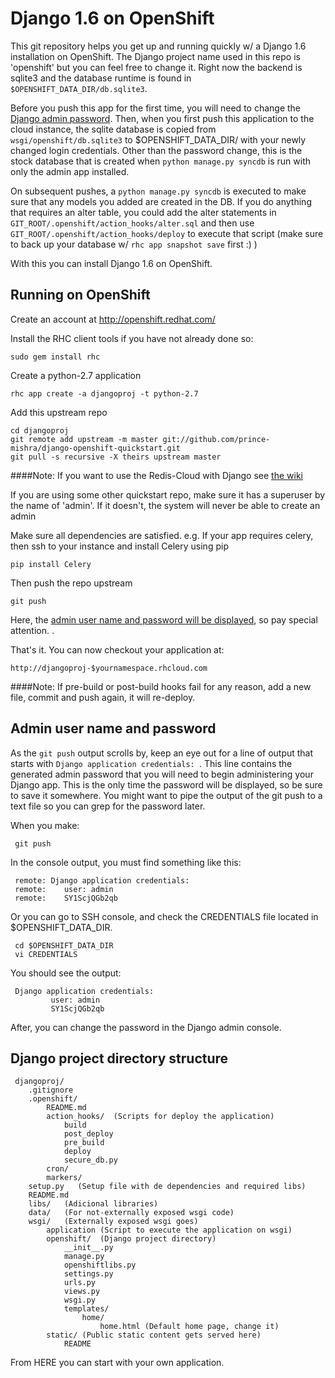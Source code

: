 Django 1.6 on OpenShift
=======================

This git repository helps you get up and running quickly w/ a Django 1.6
installation on OpenShift.  The Django project name used in this repo
is 'openshift' but you can feel free to change it.  Right now the
backend is sqlite3 and the database runtime is found in
`$OPENSHIFT_DATA_DIR/db.sqlite3`.

Before you push this app for the first time, you will need to change
the [Django admin password](#admin-user-name-and-password).
Then, when you first push this
application to the cloud instance, the sqlite database is copied from
`wsgi/openshift/db.sqlite3` to $OPENSHIFT_DATA_DIR/ with your newly 
changed login credentials. Other than the password change, this is the 
stock database that is created when `python manage.py syncdb` is run with
only the admin app installed.

On subsequent pushes, a `python manage.py syncdb` is executed to make
sure that any models you added are created in the DB.  If you do
anything that requires an alter table, you could add the alter
statements in `GIT_ROOT/.openshift/action_hooks/alter.sql` and then use
`GIT_ROOT/.openshift/action_hooks/deploy` to execute that script (make
sure to back up your database w/ `rhc app snapshot save` first :) )

With this you can install Django 1.6 on OpenShift.

Running on OpenShift
--------------------

Create an account at http://openshift.redhat.com/

Install the RHC client tools if you have not already done so:
    
    sudo gem install rhc

Create a python-2.7 application

    rhc app create -a djangoproj -t python-2.7

Add this upstream repo

    cd djangoproj
    git remote add upstream -m master git://github.com/prince-mishra/django-openshift-quickstart.git
    git pull -s recursive -X theirs upstream master

####Note:
If you want to use the Redis-Cloud with Django see [the wiki](https://github.com/rancavil/django-openshift-quickstart/wiki/Django-1.6-with-Redis-Cloud) 

If you are using some other quickstart repo, make sure it has a superuser by the name of 'admin'. If it doesn't, the system will never be able to create an admin

Make sure all dependencies are satisfied. e.g. If your app requires celery, then ssh to your instance and install Celery using pip

    pip install Celery
    
Then push the repo upstream

    git push

Here, the [admin user name and password will be displayed](#admin-user-name-and-password), so pay
special attention. .
	
That's it. You can now checkout your application at:

    http://djangoproj-$yournamespace.rhcloud.com

####Note:
If pre-build or post-build hooks fail for any reason, add a new file, commit and push again, it will re-deploy.

Admin user name and password
----------------------------
As the `git push` output scrolls by, keep an eye out for a
line of output that starts with `Django application credentials: `. This line
contains the generated admin password that you will need to begin
administering your Django app. This is the only time the password
will be displayed, so be sure to save it somewhere. You might want 
to pipe the output of the git push to a text file so you can grep for
the password later.

When you make:

     git push

In the console output, you must find something like this:

     remote: Django application credentials:
     remote: 	user: admin
     remote: 	SY1ScjQGb2qb

Or you can go to SSH console, and check the CREDENTIALS file located 
in $OPENSHIFT_DATA_DIR.

     cd $OPENSHIFT_DATA_DIR
     vi CREDENTIALS

You should see the output:

     Django application credentials:
     		 user: admin
     		 SY1ScjQGb2qb

After, you can change the password in the Django admin console.

Django project directory structure
----------------------------------

     djangoproj/
        .gitignore
     	.openshift/
     		README.md
     		action_hooks/  (Scripts for deploy the application)
     			build
     			post_deploy
     			pre_build
     			deploy
     			secure_db.py
     		cron/
     		markers/
     	setup.py   (Setup file with de dependencies and required libs)
     	README.md
     	libs/   (Adicional libraries)
     	data/	(For not-externally exposed wsgi code)
     	wsgi/	(Externally exposed wsgi goes)
     		application (Script to execute the application on wsgi)
     		openshift/	(Django project directory)
     			__init__.py
     			manage.py
     			openshiftlibs.py
     			settings.py
     			urls.py
     			views.py
     			wsgi.py
     			templates/
     				home/
     					home.html (Default home page, change it)
     		static/	(Public static content gets served here)
     			README

From HERE you can start with your own application.
